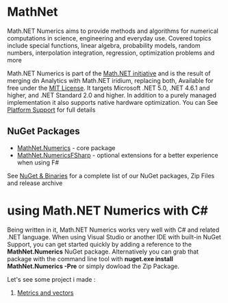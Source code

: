 # MathNet
Math.NET Numerics aims to provide methods and algorithms for numerical computations in science, engineering and everyday
use. Covered topics include special functions, linear algebra, probability models, random numbers, interpolation
integration, regression, optimization problems and more

Math.NET Numerics is part of the [Math.NET initiative](https://www.mathdotnet.com/) and is the result of merging dn Analytics with Math.NET iridium,
replacing both, Available for free under the [MIT License](https://numerics.mathdotnet.com/License). It targets Microsoft .NET 5.0, .NET 4.6.1 and higher, and .NET Standard 2.0 and higher. In addition to a purely managed implementation 
it also supports native hardware optimization. You can See [Platform Support](https://numerics.mathdotnet.com/Compatibility) for full details

## NuGet Packages

* [MathNet.Numerics](https://www.nuget.org/packages/MathNet.Numerics/) - core package
* [MathNet.NumericsFSharp](https://www.nuget.org/packages/MathNet.Numerics.FSharp/) - optional extensions for a better experience
when using F#

See [NuGet & Binaries](https://numerics.mathdotnet.com/Packages) for a complete list of our NuGet packages, Zip Files and release archive

# using Math.NET Numerics with C#
Being written in it, Math.NET Numerics works very well with C# and related .NET language. When using Visual Studio or another IDE with built-in NuGet Support, you can get started quickly by adding a reference to the **MathNet.Numerics** NuGet package. Alternatively you can grab that package with the command line tool with **nuget.exe install MathNet.Numerics -Pre** or simply dowload the Zip Package.

Let's see some project i made :
1. [Metrics and vectors](https://github.com/rifqanzalbina/DifferentButSame/tree/main/MetricsMathNet/metrics)



